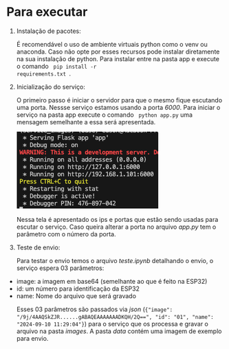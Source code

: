 # Para executar

1. Instalação de pacotes:<p>
É recomendável o uso de ambiente virtuais python como o venv ou anaconda. Caso não opte por esses recursos pode instalar diretamente na sua instalação de python. Para instalar entre na pasta app e execute o comando <code> pip install -r requirements.txt </code>.

1. Inicialização do serviço:<p>
O primeiro passo é iniciar o servidor para que o mesmo fique escutando uma porta. Nessse serviço estamos usando a porta <i>6000</i>. 
Para iniciar o serviço na pasta app execute o comando <code> python app.py</code> uma mensagem semelhante a essa será apresentada. <p>
![Serviço em execução'](start_app.png "Serviço em execução") <p>
Nessa tela é apresentado os ips e portas que estão sendo usadas para escutar o serviço. Caso queira alterar a porta no arquivo <i>app.py</i> tem o parâmetro com o número da porta. 

1. Teste de envio:<p>
Para testar o envio temos o arquivo <i>teste.ipynb</i> detalhando o envio, o serviço espera 03 parâmetros:
* image: a imagem em base64 (semelhante ao que é feito na ESP32)
* id: um número para identificação da ESP32
* name: Nome do arquivo que será gravado <p>
Esses 03 parâmetros são passados via <i>json</i> (<code>{"image": "/9j/4AAQSkZJR......gABAQEAAAAAAADKQH/2Q==", "id": "01", "name": "2024-09-10 11:29:04"}</code>) para o serviço que os processa e gravar o arquivo na pasta <i>images</i>. A pasta <i>data</i> contém uma imagem de exemplo para envio. 

